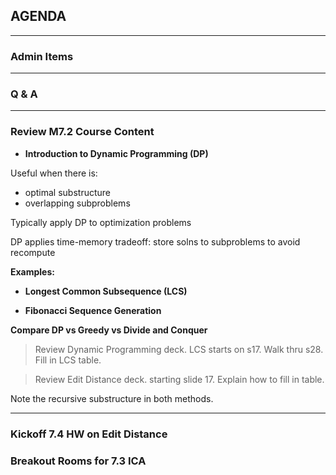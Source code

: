 ## AGENDA

---  

### Admin Items  

---  

### Q & A

---  
### Review M7.2 Course Content 

- **Introduction to Dynamic Programming (DP)**  

Useful when there is:
- optimal substructure
- overlapping subproblems

Typically apply DP to optimization problems

DP applies time-memory tradeoff: store solns to subproblems to avoid recompute

**Examples:**

- **Longest Common Subsequence (LCS)**

- **Fibonacci Sequence Generation**

**Compare DP vs Greedy vs Divide and Conquer**

> Review Dynamic Programming deck. LCS starts on s17. Walk thru s28. Fill in LCS table.  

> Review Edit Distance deck. starting slide 17. Explain how to fill in table.

Note the recursive substructure in both methods.

---  

### Kickoff 7.4 HW on Edit Distance

### Breakout Rooms for 7.3 ICA


